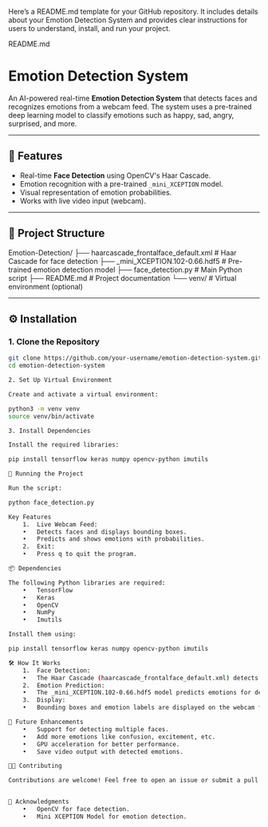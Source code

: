 Here’s a README.md template for your GitHub repository. It includes details about your Emotion Detection System and provides clear instructions for users to understand, install, and run your project.

README.md

# Emotion Detection System

An AI-powered real-time **Emotion Detection System** that detects faces and recognizes emotions from a webcam feed. The system uses a pre-trained deep learning model to classify emotions such as happy, sad, angry, surprised, and more.

---

## 📸 Features
- Real-time **Face Detection** using OpenCV's Haar Cascade.
- Emotion recognition with a pre-trained `_mini_XCEPTION` model.
- Visual representation of emotion probabilities.
- Works with live video input (webcam).

---

## 📂 Project Structure

Emotion-Detection/
├── haarcascade_frontalface_default.xml      # Haar Cascade for face detection
├── _mini_XCEPTION.102-0.66.hdf5            # Pre-trained emotion detection model
├── face_detection.py                       # Main Python script
├── README.md                               # Project documentation
└── venv/                                   # Virtual environment (optional)

---

## ⚙️ Installation

### 1. Clone the Repository
```bash
git clone https://github.com/your-username/emotion-detection-system.git
cd emotion-detection-system

2. Set Up Virtual Environment

Create and activate a virtual environment:

python3 -m venv venv
source venv/bin/activate

3. Install Dependencies

Install the required libraries:

pip install tensorflow keras numpy opencv-python imutils

🚀 Running the Project

Run the script:

python face_detection.py

Key Features
	1.	Live Webcam Feed:
	•	Detects faces and displays bounding boxes.
	•	Predicts and shows emotions with probabilities.
	2.	Exit:
	•	Press q to quit the program.

📦 Dependencies

The following Python libraries are required:
	•	TensorFlow
	•	Keras
	•	OpenCV
	•	NumPy
	•	Imutils

Install them using:

pip install tensorflow keras numpy opencv-python imutils

🛠️ How It Works
	1.	Face Detection:
	•	The Haar Cascade (haarcascade_frontalface_default.xml) detects faces in video frames.
	2.	Emotion Prediction:
	•	The _mini_XCEPTION.102-0.66.hdf5 model predicts emotions for detected faces.
	3.	Display:
	•	Bounding boxes and emotion labels are displayed on the webcam feed.

🎯 Future Enhancements
	•	Support for detecting multiple faces.
	•	Add more emotions like confusion, excitement, etc.
	•	GPU acceleration for better performance.
	•	Save video output with detected emotions.

🧑‍💻 Contributing

Contributions are welcome! Feel free to open an issue or submit a pull request.


🙌 Acknowledgments
	•	OpenCV for face detection.
	•	Mini XCEPTION Model for emotion detection.
